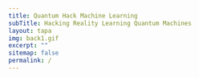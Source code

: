 ```yaml
---
title: Quantum Hack Machine Learning
subTitle: Hacking Reality Learning Quantum Machines
layout: tapa
img: back1.gif
excerpt: ""
sitemap: false
permalink: /
---
```

